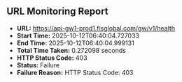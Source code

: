 ## URL Monitoring Report

- **URL:** https://api-gw1-prod1.fisglobal.com/gw/v1/health
- **Start Time:** 2025-10-12T06:40:04.727033
- **End Time:** 2025-10-12T06:40:04.999131
- **Total Time Taken:** 0.272098 seconds
- **HTTP Status Code:** 403
- **Status:** Failure
- **Failure Reason:** HTTP Status Code: 403
